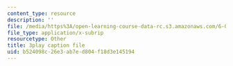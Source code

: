 ```yaml
---
content_type: resource
description: ''
file: /media/https%3A/open-learning-course-data-rc.s3.amazonaws.com/6-042j-mathematics-for-computer-science-spring-2015/b524098c26e3ab7ed804f18d3e145194_yWIQCewgfwY.srt
file_type: application/x-subrip
resourcetype: Other
title: 3play caption file
uid: b524098c-26e3-ab7e-d804-f18d3e145194
---
```

